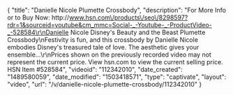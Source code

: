 {
    "title": "Danielle Nicole Plumette Crossbody",
    "description": "For More Info or to Buy Now: http:\/\/www.hsn.com\/products\/seo\/8298597?rdr=1&sourceid=youtube&cm_mmc=Social-_-Youtube-_-ProductVideo-_-528584\r\nDanielle Nicole Disney's Beauty and the Beast Plumette Crossbody\nFestivity is fun, and this crossbody by Danielle Nicole embodies Disney's treasured tale of love. The aesthetic gives your ensemble...\r\nPrices shown on the previously recorded video may not represent the current price.  View hsn.com to view the current selling price. HSN Item #528584",
    "videoid": "112342010",
    "date_created": "1489580059",
    "date_modified": "1503418571",
    "type": "captivate",
    "layout": "video",
    "url": "\/v\/danielle-nicole-plumette-crossbody\/112342010"
}